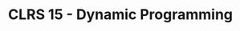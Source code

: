 ---
title: "CLRS 15 - Dynamic Programming"
published: true
morea_id: reading-cormen-15
morea_summary: "Rod cutting, matrix-chain multiplication, elements of DP, longest common subsequence, optimal BSTs"
morea_type: reading
morea_sort_order: 6
morea_url: http://mitpress.mit.edu/books/introduction-algorithms
morea_labels:
 - Textbook
 - 55 pages
---
